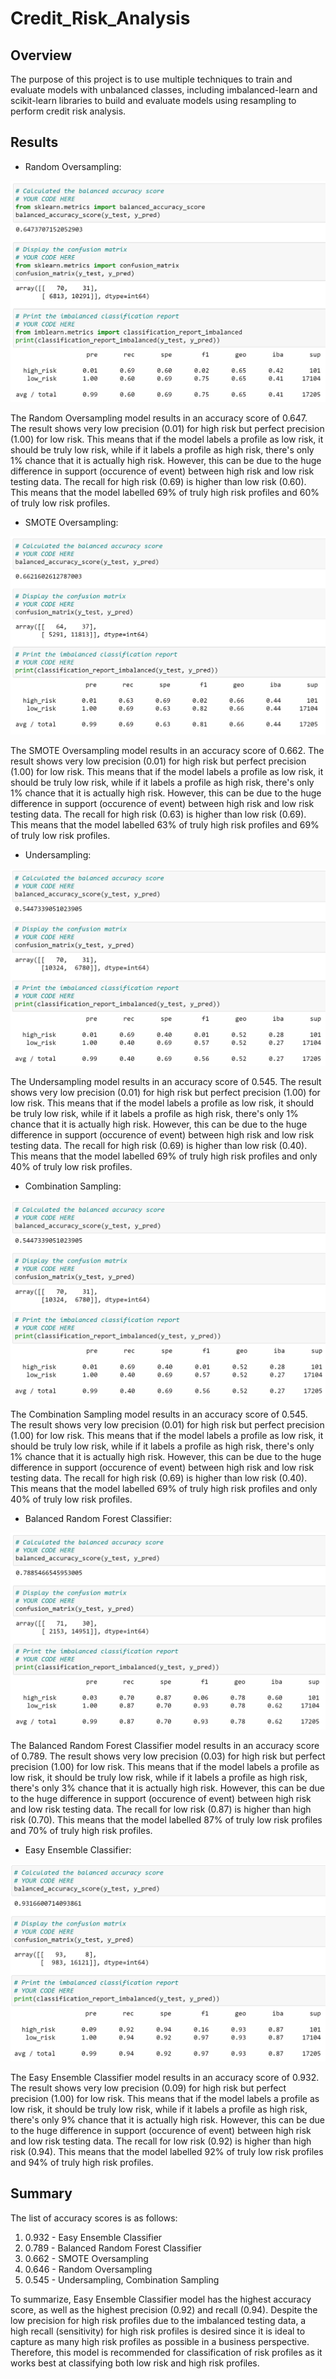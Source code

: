 # Credit_Risk_Analysis

## Overview
The purpose of this project is to use multiple techniques to train and evaluate models with unbalanced classes, including imbalanced-learn and scikit-learn libraries to build and evaluate models using resampling to perform credit risk analysis.

## Results
- Random Oversampling:

![Random Oversampling](Resources/random_oversampling.PNG)

The Random Oversampling model results in an accuracy score of 0.647. The result shows very low precision (0.01) for high risk but perfect precision (1.00) for low risk. This means that if the model labels a profile as low risk, it should be truly low risk, while if it labels a profile as high risk, there's only 1% chance that it is actually high risk. However, this can be due to the huge difference in support (occurence of event) between high risk and low risk testing data.
The recall for high risk (0.69) is higher than low risk (0.60). This means that the model labelled 69% of truly high risk profiles and 60% of truly low risk profiles.

- SMOTE Oversampling:

![SMOTE Oversampling](Resources/SMOTE_oversampling.PNG)

The SMOTE Oversampling model results in an accuracy score of 0.662. The result shows very low precision (0.01) for high risk but perfect precision (1.00) for low risk. This means that if the model labels a profile as low risk, it should be truly low risk, while if it labels a profile as high risk, there's only 1% chance that it is actually high risk. However, this can be due to the huge difference in support (occurence of event) between high risk and low risk testing data.
The recall for high risk (0.63) is higher than low risk (0.69). This means that the model labelled 63% of truly high risk profiles and 69% of truly low risk profiles.

- Undersampling:

![Undersampling](Resources/undersampling.PNG)

The Undersampling model results in an accuracy score of 0.545. The result shows very low precision (0.01) for high risk but perfect precision (1.00) for low risk. This means that if the model labels a profile as low risk, it should be truly low risk, while if it labels a profile as high risk, there's only 1% chance that it is actually high risk. However, this can be due to the huge difference in support (occurence of event) between high risk and low risk testing data.
The recall for high risk (0.69) is higher than low risk (0.40). This means that the model labelled 69% of truly high risk profiles and only 40% of truly low risk profiles.

- Combination Sampling:

![Combination Sampling](Resources/combination_sampling.PNG)

The Combination Sampling model results in an accuracy score of 0.545. The result shows very low precision (0.01) for high risk but perfect precision (1.00) for low risk. This means that if the model labels a profile as low risk, it should be truly low risk, while if it labels a profile as high risk, there's only 1% chance that it is actually high risk. However, this can be due to the huge difference in support (occurence of event) between high risk and low risk testing data.
The recall for high risk (0.69) is higher than low risk (0.40). This means that the model labelled 69% of truly high risk profiles and only 40% of truly low risk profiles.

- Balanced Random Forest Classifier:

![Balanced Random Forest Classifier](Resources/balanced_random_forest.PNG)

The Balanced Random Forest Classifier model results in an accuracy score of 0.789. The result shows very low precision (0.03) for high risk but perfect precision (1.00) for low risk. This means that if the model labels a profile as low risk, it should be truly low risk, while if it labels a profile as high risk, there's only 3% chance that it is actually high risk. However, this can be due to the huge difference in support (occurence of event) between high risk and low risk testing data.
The recall for low risk (0.87) is higher than high risk (0.70). This means that the model labelled 87% of truly low risk profiles and 70% of truly high risk profiles.

- Easy Ensemble Classifier:

![Easy Ensemble Classifier](Resources/easy_ensemble.PNG)

The Easy Ensemble Classifier model results in an accuracy score of 0.932. The result shows very low precision (0.09) for high risk but perfect precision (1.00) for low risk. This means that if the model labels a profile as low risk, it should be truly low risk, while if it labels a profile as high risk, there's only 9% chance that it is actually high risk. However, this can be due to the huge difference in support (occurence of event) between high risk and low risk testing data.
The recall for low risk (0.92) is higher than high risk (0.94). This means that the model labelled 92% of truly low risk profiles and 94% of truly high risk profiles.

## Summary
The list of accuracy scores is as follows:
1. 0.932 - Easy Ensemble Classifier
2. 0.789 - Balanced Random Forest Classifier
3. 0.662 - SMOTE Oversampling
4. 0.646 - Random Oversampling
5. 0.545 - Undersampling, Combination Sampling

To summarize, Easy Ensemble Classifier model has the highest accuracy score, as well as the highest precision (0.92) and recall (0.94). Despite the low precision for high risk profiles due to the imbalanced testing data, a high recall (sensitivity) for high risk profiles is desired since it is ideal to capture as many high risk profiles as possible in a business perspective. Therefore, this model is recommended for classification of risk profiles as it works best at classifying both low risk and high risk profiles.